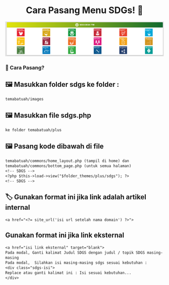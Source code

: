 <h1 align="center">Cara Pasang Menu SDGs! 👋</h1>


![readme-image](https://github.com/rohmanudin05/menu-sdgs/blob/master/sdgs/sdgs.png?raw=true)

### 🤔 Cara Pasang?

## 🖼️ Masukkan folder sdgs ke folder : 
    temabatuah/images
## 🖼️ Masukkan file sdgs.php 
    ke folder temabatuah/plus
## 🖼️ Pasang kode dibawah di file 
    temabatuah/commons/home_layout.php (tampil di home) dan temabatuah/commons/bottom_page.php (untuk semua halaman)
    <!-- SDGS -->	
    <?php $this->load->view("$folder_themes/plus/sdgs"); ?>
    <!-- SDGS -->
## 🏷️ Gunakan format ini jika link adalah artikel internal
    <a href="<?= site_url('isi url setelah nama domain') ?>">
## Gunakan format ini jika link eksternal
    <a href="isi link eksternal" target="blank">
    Pada modal, Ganti kalimat Judul SDGS dengan judul / topik SDGS masing-masing
    Pada modal,  Silahkan isi masing-masing sdgs sesuai kebutuhan :
    <div class="sdgs-isi">
    Replace atau ganti kalimat ini : Isi sesuai kebutuhan...
    </div>
